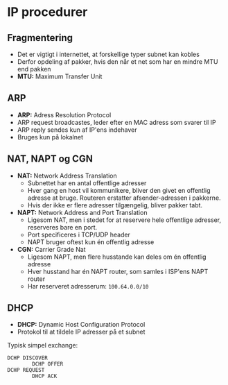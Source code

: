 # IP procedurer

## Fragmentering

* Det er vigtigt i internettet, at forskellige typer subnet kan kobles
* Derfor opdeling af pakker, hvis den når et net som har en mindre MTU end pakken
* **MTU:** Maximum Transfer Unit

## ARP

* **ARP:** Adress Resolution Protocol
* ARP request broadcastes, leder efter en MAC adress som svarer til IP
* ARP reply sendes kun af IP'ens indehaver
* Bruges kun på lokalnet

## NAT, NAPT og CGN

* **NAT:** Network Address Translation
	- Subnettet har en antal offentlige adresser
	- Hver gang en host vil kommunikere, bliver den givet en offentlig adresse at bruge. Routeren erstatter afsender-adressen i pakkerne.
	- Hvis der ikke er flere adresser tilgængelig, bliver pakker tabt.
* **NAPT:** Network Address and Port Translation
	- Ligesom NAT, men i stedet for at reservere hele offentlige adresser, reserveres bare en port.
	- Port specificeres i TCP/UDP header
	- NAPT bruger oftest kun én offentlig adresse
* **CGN:** Carrier Grade Nat
	- Ligesom NAPT, men flere husstande kan deles om én offentlig adresse
	- Hver husstand har én NAPT router, som samles i ISP'ens NAPT router
	- Har reserveret adresserum: `100.64.0.0/10`

## DHCP

* **DHCP:** Dynamic Host Configuration Protocol
* Protokol til at tildele IP adresser på et subnet

Typisk simpel exchange:

```
DCHP DISCOVER
		DCHP OFFER
DCHP REQUEST
		DHCP ACK
```
